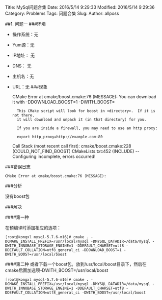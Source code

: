 Title: MySql问题合集
Date: 2016/5/14 9:29:33 
Modified: 2016/5/14 9:29:36 
Category: Problems
Tags: 问题合集
Slug: 
Author: allposs


##1. 问题一
###环境
+ 操作系统：无
+ Yum源：无
+ IP地址： 无 
+ DNS：  无
+ 主机名：无
+ URL：无
###现象


	CMake Error at cmake/boost.cmake:76 (MESSAGE):
  		You can download it with -DDOWNLOAD_BOOST=1 -DWITH_BOOST=<directory>
 
  		This CMake script will look for boost in <directory>.  If it is not there,
  		it will download and unpack it (in that directory) for you.
 
  		If you are inside a firewall, you may need to use an http proxy:
 
  		export http_proxy=http://example.com:80
 
	Call Stack (most recent call first):
  		cmake/boost.cmake:228 (COULD_NOT_FIND_BOOST)
  		CMakeLists.txt:452 (INCLUDE)
	-- Configuring incomplete, errors occurred!


###错误日志

	CMake Error at cmake/boost.cmake:76 (MESSAGE):

###分析

没有boost包

###解决

####第一种

在预编译时添加相应的选项：

	[root@kongxl mysql-5.7.6-m16]# cmake . -DCMAKE_INSTALL_PREFIX=/usr/local/mysql -DMYSQL_DATADIR=/data/mysql -DWITH_INNOBASE_STORAGE_ENGINE=1 -DDEFAULT_CHARSET=utf8 -DDEFAULT_COLLATION=utf8_general_ci -DDOWNLOAD_BOOST=1 -DWITH_BOOST=/usr/local/boost

####第二种
	或者下载一个boost包，放到/usr/local/boost目录下，然后在cmake后面加选项-DWITH_BOOST=/usr/local/boost

	[root@kongxl mysql-5.7.6-m16]# cmake . -DCMAKE_INSTALL_PREFIX=/usr/local/mysql -DMYSQL_DATADIR=/data/mysql -DWITH_INNOBASE_STORAGE_ENGINE=1 -DDEFAULT_CHARSET=utf8 -DDEFAULT_COLLATION=utf8_general_ci -DWITH_BOOST=/usr/local/boost
